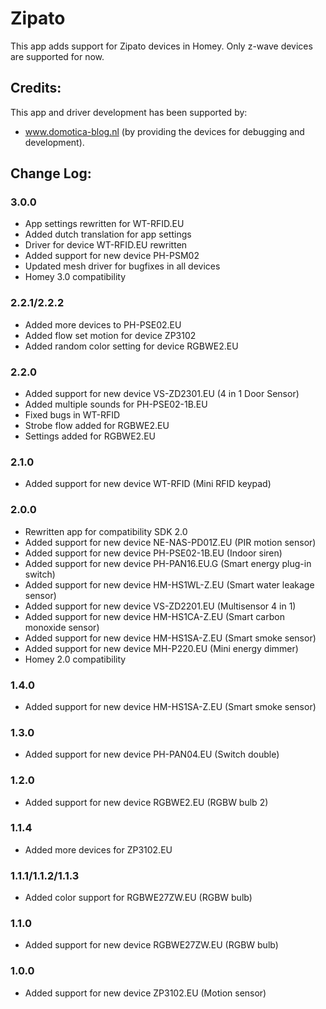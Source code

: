 # Zipato
This app adds support for Zipato devices in Homey. Only z-wave devices are supported for now.

## Credits:
This app and driver development has been supported by:

- <a href="https://www.domotica-blog.nl/">www.domotica-blog.nl (by providing the devices for debugging and development)</a>.

## Change Log:

### 3.0.0
- App settings rewritten for WT-RFID.EU
- Added dutch translation for app settings
- Driver for device WT-RFID.EU rewritten
- Added support for new device PH-PSM02
- Updated mesh driver for bugfixes in all devices
- Homey 3.0 compatibility

### 2.2.1/2.2.2
- Added more devices to PH-PSE02.EU
- Added flow set motion for device ZP3102
- Added random color setting for device RGBWE2.EU

### 2.2.0
- Added support for new device VS-ZD2301.EU (4 in 1 Door Sensor)
- Added multiple sounds for PH-PSE02-1B.EU
- Fixed bugs in WT-RFID
- Strobe flow added for RGBWE2.EU
- Settings added for RGBWE2.EU

### 2.1.0
- Added support for new device WT-RFID (Mini RFID keypad)

### 2.0.0
- Rewritten app for compatibility SDK 2.0
- Added support for new device NE-NAS-PD01Z.EU (PIR motion sensor)
- Added support for new device PH-PSE02-1B.EU (Indoor siren)
- Added support for new device PH-PAN16.EU.G (Smart energy plug-in switch)
- Added support for new device HM-HS1WL-Z.EU (Smart water leakage sensor)
- Added support for new device VS-ZD2201.EU (Multisensor 4 in 1)
- Added support for new device HM-HS1CA-Z.EU (Smart carbon monoxide sensor)
- Added support for new device HM-HS1SA-Z.EU (Smart smoke sensor)
- Added support for new device MH-P220.EU (Mini energy dimmer)
- Homey 2.0 compatibility

### 1.4.0
- Added support for new device HM-HS1SA-Z.EU (Smart smoke sensor)

### 1.3.0
- Added support for new device PH-PAN04.EU (Switch double)

### 1.2.0
- Added support for new device RGBWE2.EU (RGBW bulb 2)

### 1.1.4
- Added more devices for ZP3102.EU

### 1.1.1/1.1.2/1.1.3
- Added color support for RGBWE27ZW.EU (RGBW bulb)

### 1.1.0
- Added support for new device RGBWE27ZW.EU (RGBW bulb)

### 1.0.0
- Added support for new device ZP3102.EU (Motion sensor)